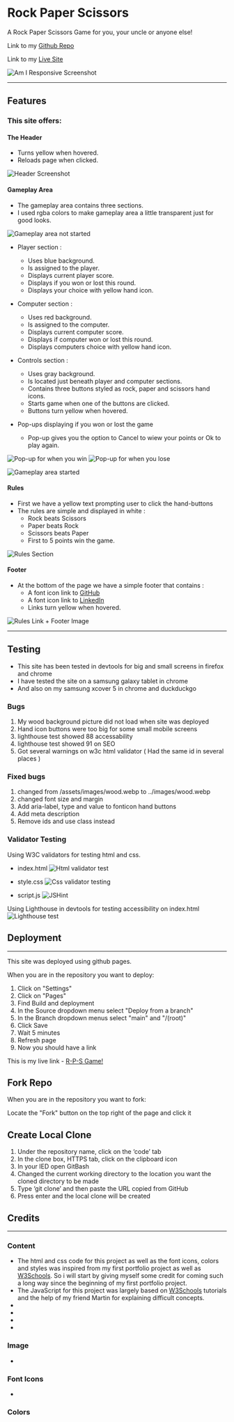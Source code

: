 # Rock Paper Scissors

A Rock Paper Scissors Game for you, your uncle or anyone else!

Link to my [Github Repo](https://github.com/Rasmus-Dahlkvist/rock-paper-scissors)

Link to my [Live Site](https://rasmus-dahlkvist.github.io/rock-paper-scissors/)

![Am I Responsive Screenshot](readme-images/new-am-i-responsive.png)

---
## Features

### This site offers:
#### The Header
- Turns yellow when hovered.
- Reloads page when clicked.

![Header Screenshot](readme-images/new-header.png)

#### Gameplay Area
- The gameplay area contains three sections.
- I used rgba colors to make gameplay area a little transparent just for good looks.

![Gameplay area not started](readme-images/gameplay-area-one.png)

- Player section :
    - Uses blue background.
    - Is assigned to the player.
    - Displays current player score.
    - Displays if you won or lost this round.
    - Displays your choice with yellow hand icon.

- Computer section :
    - Uses red background.
    - Is assigned to the computer.
    - Displays current computer score.
    - Displays if computer won or lost this round.
    - Displays computers choice with yellow hand icon.

- Controls section :
    - Uses gray background.
    - Is located just beneath player and computer sections.
    - Contains three buttons styled as rock, paper and scissors hand icons.
    - Starts game when one of the buttons are clicked.
    - Buttons turn yellow when hovered.

- Pop-ups displaying if you won or lost the game
    - Pop-up gives you the option to Cancel to wiew your points or Ok to play again.

![Pop-up for when you win](readme-images/you-won.png)
![Pop-up for when you lose](readme-images/you-lost.png)
    
![Gameplay area started](readme-images/gameplay-area-two.png)
#### Rules
- First we have a yellow text prompting user to click the hand-buttons
- The rules are simple and displayed in white :
    - Rock beats Scissors
    - Paper beats Rock
    - Scissors beats Paper
    - First to 5 points win the game.

![Rules Section](readme-images/new-rules.png)

#### Footer
- At the bottom of the page we have a simple footer that contains :
    - A font icon link to [GitHub](https://github.com/Rasmus-Dahlkvist)
    - A font icon link to [LinkedIn](https://www.linkedin.com/in/rasmus-dahlkvist-b11670247/)
    - Links turn yellow when hovered. 

![Rules Link + Footer Image](readme-images/new-footer.png)

---

## Testing

- This site has been tested in devtools for big and small screens in firefox and chrome
- I have tested the site on a samsung galaxy tablet in chrome
- And also on my samsung xcover 5 in chrome and duckduckgo


### Bugs
1. My wood background picture did not load when site was deployed
2. Hand icon buttons were too big for some small mobile screens
3. lighthouse test showed 88 accessability
4. lighthouse test showed 91 on SEO
5. Got several warnings on w3c html validator ( Had the same id in several places )

### Fixed bugs
1. changed from /assets/images/wood.webp to ../images/wood.webp
2. changed font size and margin
3. Add aria-label, type and value to fonticon hand buttons
4. Add meta description
5. Remove ids and use class instead


### Validator Testing
Using W3C validators for testing html and css.
- index.html
![Html validator test](readme-images/html-test.png)

- style.css
![Css validator testing](readme-images/css-test.png)

- script.js 
![JSHint](readme-images/script-test.png)

Using Lighthouse in devtools for testing accessibility on index.html
![Lighthouse test](readme-images/lighthouse-test.png)


## Deployment

---

This site was deployed using github pages.

When you are in the repository you want to deploy:
1. Click on "Settings"
2. Click on "Pages"
3. Find Build and deployment
4. In the Source dropdown menu select "Deploy from a branch"
5. In the Branch dropdown menus select "main" and "/(root)"
6. Click Save
7. Wait 5 minutes
8. Refresh page
9. Now you should have a link

This is my live link - [R-P-S Game!](https://rasmus-dahlkvist.github.io/rock-paper-scissors/)

## Fork Repo

When you are in the repository you want to fork:

Locate the "Fork" button on the top right of the page and click it

## Create Local Clone
1. Under the repository name, click on the ‘code’ tab
2. In the clone box, HTTPS tab, click on the clipboard icon
3. In your IED open GitBash
4. Changed the current working directory to the location you want the cloned directory to be made
5. Type ‘git clone’ and then paste the URL copied from GitHub
6. Press enter and the local clone will be created

## Credits

---

### Content
- The html and css code for this project as well as the font icons, colors and styles was inspired from my first portfolio project as well as [W3Schools](https://www.w3schools.com/).
So i will start by giving myself some credit for coming such a long way since the beginning of my first portfolio project.
- The JavaScript for this project was largely based on [W3Schools](https://www.w3schools.com/) tutorials and the help of my friend Martin for explaining difficult concepts.
-
-
-
-

### Image
-

### Font Icons
-

### Colors
